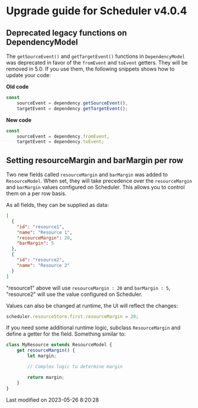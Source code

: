 # Upgrade guide for Scheduler v4.0.4

## Deprecated legacy functions on DependencyModel

The `getSourceEvent()` and `getTargetEvent()` functions in `DependencyModel` was deprecated in favor of the `fromEvent` 
and `toEvent` getters. They will be removed in 5.0. If you use them, the following snippets shows how to update your
code:

**Old code**

```javascript
const
    sourceEvent = dependency.getSourceEvent(),
    targetEvent = dependency.getTargetEvent();
```

**New code**

```javascript
const
    sourceEvent = dependency.fromEvent,
    targetEvent = dependency.toEvent;
```

## Setting resourceMargin and barMargin per row

Two new fields called `resourceMargin` and `barMargin` was added to `ResourceModel`. When set, they will take precedence
over the `resourceMargin` and `barMargin` values configured on Scheduler. This allows you to control them on a per row 
basis.

As all fields, they can be supplied as data:

```json
[
  {
    "id": "resource1",
    "name": "Resource 1",
    "resourceMargin": 20,
    "barMargin": 5
  },
  {
    "id": "resource2",
    "name": "Resource 2"
  }
]
```

"resource1" above will use `resourceMargin : 20` and `barMargin : 5`, "resource2" will use the value configured on 
Scheduler.

Values can also be changed at runtime, the UI will reflect the changes:

```javascript
scheduler.resourceStore.first.resourceMargin = 20;
```

If you need some additional runtime logic, subclass `ResourceMargin` and define a getter for the field. Something 
similar to:

```javascript
class MyResource extends ResourceModel {
    get resourceMargin() {
        let margin;

        // Complex logic to determine margin

        return margin;
    }
}
```


<p class="last-modified">Last modified on 2023-05-26 8:20:28</p>